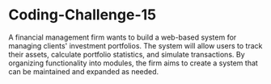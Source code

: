# Coding-Challenge-15
A financial management firm wants to build a web-based system for managing clients' investment portfolios. The system will allow users to track their assets, calculate portfolio statistics, and simulate transactions. By organizing functionality into modules, the firm aims to create a system that can be maintained and expanded as needed.
